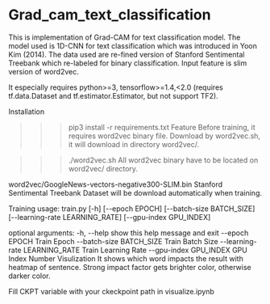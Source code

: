 # Grad_cam_text_classification
This is implementation of Grad-CAM for text classification model. The model used is 1D-CNN for text classification which was introduced in Yoon Kim (2014). The data used are re-fined version of Stanford Sentimental Treebank which re-labeled for binary classification. Input feature is slim version of word2vec.

It especially requires python>=3, tensorflow>=1.4,<2.0 (requires tf.data.Dataset and tf.estimator.Estimator, but not support TF2).



Installation
>>> pip3 install -r requirements.txt
Feature
Before training, it requires word2vec binary file. Download by word2vec.sh, it will download in directory word2vec/.

>>> ./word2vec.sh
All word2vec binary have to be located on word2vec/ directory.

word2vec/GoogleNews-vectors-negative300-SLIM.bin
Stanford Sentimental Treebank Dataset will be download automatically when training.

Training
usage: train.py [-h] [--epoch EPOCH] [--batch-size BATCH_SIZE]
                [--learning-rate LEARNING_RATE] [--gpu-index GPU_INDEX]

optional arguments:
  -h, --help            show this help message and exit
  --epoch EPOCH         Train Epoch
  --batch-size BATCH_SIZE
                        Train Batch Size
  --learning-rate LEARNING_RATE
                        Train Learning Rate
  --gpu-index GPU_INDEX
                        GPU Index Number
Visulization
It shows which word impacts the result with heatmap of sentence. Strong impact factor gets brighter color, otherwise darker color.

Fill CKPT variable with your ckeckpoint path in visualize.ipynb
